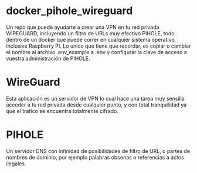 # docker_pihole_wireguard

Un repo que puede ayudarte a crear una VPN en tu red privada WIREGUARD, incluyendo un filtro de URLs muy efectivo PIHOLE, todo dentro de un docker que puede correr en cualquier sistema operativo, inclusive Raspberry PI. 
Lo unico que tiene que recordar, es copiar o cambiar el nombre al archivo .env_example a .env y configurar la clave de acceso a vuestra administración de PIHOLE. 

# WireGuard
Esta aplicación es un servidor de VPN lo cual hace una tarea muy sensilla acceder a tu red privada desde cualquier punto, y con total tranquilidad ya que el trafico se encuentra totalmente cifrado.




# PIHOLE
Un servidor DNS con infinidad de posibilidades de filtro de URL, o partes de nombres de dominio, por ejemplo palabras obsenas o referencias a actos ilegales. 


